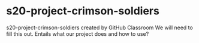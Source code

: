 # s20-project-crimson-soldiers
s20-project-crimson-soldiers created by GitHub Classroom
We will need to fill this out. Entails what our project does and how to use?
